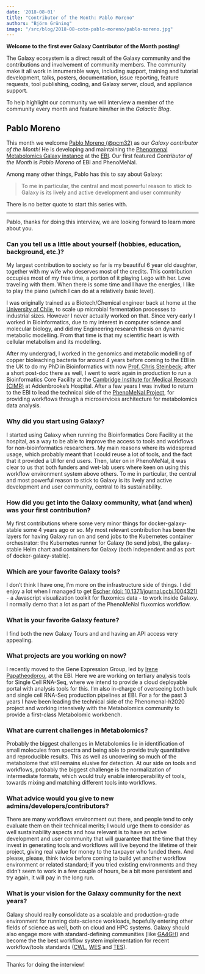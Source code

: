 ```yaml
---
date: '2018-08-01'
title: "Contributor of the Month: Pablo Moreno"
authors: "Björn Grüning"
image: "/src/blog/2018-08-cotm-pablo-moreno/pablo-moreno.jpg"
---
```


**Welcome to the first ever Galaxy Contributor of the Month posting!** 

The Galaxy ecosystem is a direct result of the Galaxy community and the contributions and involvement of community members.  The community make it all work in innumerable ways, including support, training and tutorial development, talks, posters, documentation, issue reporting, feature requests, tool publishing, coding, and Galaxy server, cloud, and appliance support. 

To help highlight our community we will interview a member of the community every month and feature him/her in the *Galactic Blog*.

## Pablo Moreno

This month we welcome [Pablo Moreno (@pcm32)](https://github.com/pcm32) as our *Galaxy contributor of the Month!* He is developing and maintaining the [Phenomenal Metabolomics Galaxy instance](https://public.phenomenal-h2020.eu/) at the [EBI](https://www.ebi.ac.uk/). 
Our first featured *Contributor of the Month* is *Pablo Moreno* of EBI and PhenoMeNal.

Among many other things, Pablo has this to say about Galaxy:

> To me in particular, the central and most powerful reason to stick to Galaxy is its lively and active development and user community

There is no better quote to start this series with.

----

Pablo, thanks for doing this interview, we are looking forward to learn more about you.

### Can you tell us a little about yourself (hobbies, education, background, etc.)?

My largest contribution to society so far is my beautiful 6 year old daughter, together with my wife who deserves most of the credits. This contribution occupies most of my free time, a portion of it playing Lego with her. Love traveling with them. When there is some time and I have the energies, I like to play the piano (which I can do at a relatively basic level). 

I was originally trained as a Biotech/Chemical engineer back at home at the [University of Chile](http://www.uchile.cl/english), to scale up microbial fermentation processes to industrial sizes. However I never actually worked on that. Since very early I worked in Bioinformatics, due to my interest in computer science and molecular biology, and did my Engineering research thesis on dynamic metabolic modelling. From that time is that my scientific heart is with cellular metabolism and its modelling. 

After my undergrad, I worked in the genomics and metabolic modelling of copper bioleaching bacteria for around 4 years before coming to the EBI in the UK to do my PhD in Bioinformatics with now [Prof. Chris Steinbeck](https://www.ebi.ac.uk/about/people/christoph-steinbeck); after a short post-doc there as well, I went to work again in production to run a Bioinformatics Core Facility at the [Cambridge Institute for Medical Research (CIMR)](https://www.cimr.cam.ac.uk/) at Addenbrooke’s Hospital. After a few years I was invited to return to the EBI to lead the technical side of the [PhenoMeNal Project](http://phenomenal-h2020.eu/home/), for providing workflows through a microservices architecture for metabolomics data analysis. 

### Why did you start using Galaxy?

I started using Galaxy when running the Bioinformatics Core Facility at the hospital, as a way to be able to improve the access to tools and workflows for non-bioinformatics researchers. My main reasons where its widespread usage, which probably meant that I could reuse a lot of tools, and the fact that it provided a UI for end users. Then, later on in PhenoMeNal, it was clear to us that both funders and wet-lab users where keen on using this workflow environment system above others. To me in particular, the central and most powerful reason to stick to Galaxy is its lively and active development and user community, central to its sustainability.

### How did you get into the Galaxy community, what (and when) was your first contribution?

My first contributions where some very minor things for docker-galaxy-stable some 4 years ago or so. My most relevant contribution has been the layers for having Galaxy run on and send jobs to the Kubernetes container orchestrator: the Kubernetes runner for Galaxy (to send jobs), the galaxy-stable Helm chart and containers for Galaxy (both independent and as part of docker-galaxy-stable).

### Which are your favorite Galaxy tools?

I don’t think I have one, I’m more on the infrastructure side of things. I did enjoy a lot when I managed to get [Escher (doi: 10.1371/journal.pcbi.1004321)](https://doi.org/10.1371/journal.pcbi.1004321) - a Javascript visualization toolkit for fluxomics data - to work inside Galaxy. I normally demo that a lot as part of the PhenoMeNal fluxomics workflow.

### What is your favorite Galaxy feature?

I find both the new Galaxy Tours and and having an API access very appealing. 

### What projects are you working on now?

I recently moved to the Gene Expression Group, led by [Irene Papatheodorou](https://www.ebi.ac.uk/about/people/irene-papatheodorou), at the EBI. Here we are working on tertiary analysis tools for Single Cell RNA-Seq, where we intend to provide a cloud deployable portal with analysis tools for this. I’m also in-charge of overseeing both bulk and single cell RNA-Seq production pipelines at EBI. For a for the past 3 years I have been leading the technical side of the Phenomenal-h2020 project and working intensively with the Metabolomics community to provide a first-class Metabolomic workbench.

### What are current challenges in Metabolomics?

Probably the biggest challenges in Metabolomics lie in identification of small molecules from spectra and being able to provide truly quantitative and reproducible results. This as well as uncovering so much of the metabolome that still remains elusive for detection. At our side on tools and workflows, probably the biggest challenge is the normalization of intermediate formats, which would truly enable interoperability of tools, towards mixing and matching different tools into workflows. 
  

### What advice would you give to new admins/developers/contributors?

There are many workflows environment out there, and people tend to only evaluate them on their technical merits; I would urge them to consider as well sustainability aspects and how relevant is to have an active development and user community that will guarantee that the time that they invest in generating tools and workflows will live beyond the lifetime of their project, giving real value for money to the taxpayer who funded them. And please, please, think twice before coming to build yet another workflow environment or related standard; if you tried existing environments and they didn’t seem to work in a few couple of hours, be a bit more persistent and try again, it will pay in the long run.

### What is your vision for the Galaxy community for the next years?

Galaxy should really consolidate as a scalable and production-grade environment for running data-science workloads, hopefully entering other fields of science as well, both on cloud and HPC systems. Galaxy should also engage more with standard-defining communities (like [GA4GH](https://www.ga4gh.org/)) and become the the best workflow system implementation for recent workflow/tools standards ([CWL](https://www.commonwl.org/), [WES](https://github.com/ga4gh/workflow-execution-service-schemas) and [TES](https://github.com/ga4gh/task-execution-schemas)).

----

Thanks for doing the interview!



